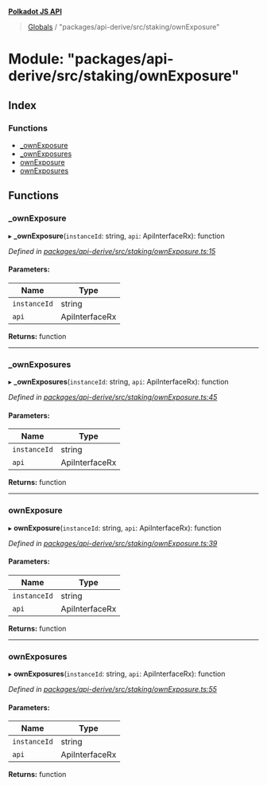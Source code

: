 **[Polkadot JS API](../README.md)**

> [Globals](../globals.md) / "packages/api-derive/src/staking/ownExposure"

# Module: "packages/api-derive/src/staking/ownExposure"

## Index

### Functions

* [\_ownExposure](_packages_api_derive_src_staking_ownexposure_.md#_ownexposure)
* [\_ownExposures](_packages_api_derive_src_staking_ownexposure_.md#_ownexposures)
* [ownExposure](_packages_api_derive_src_staking_ownexposure_.md#ownexposure)
* [ownExposures](_packages_api_derive_src_staking_ownexposure_.md#ownexposures)

## Functions

### \_ownExposure

▸ **_ownExposure**(`instanceId`: string, `api`: ApiInterfaceRx): function

*Defined in [packages/api-derive/src/staking/ownExposure.ts:15](https://github.com/polkadot-js/api/blob/d3703c072/packages/api-derive/src/staking/ownExposure.ts#L15)*

#### Parameters:

Name | Type |
------ | ------ |
`instanceId` | string |
`api` | ApiInterfaceRx |

**Returns:** function

___

### \_ownExposures

▸ **_ownExposures**(`instanceId`: string, `api`: ApiInterfaceRx): function

*Defined in [packages/api-derive/src/staking/ownExposure.ts:45](https://github.com/polkadot-js/api/blob/d3703c072/packages/api-derive/src/staking/ownExposure.ts#L45)*

#### Parameters:

Name | Type |
------ | ------ |
`instanceId` | string |
`api` | ApiInterfaceRx |

**Returns:** function

___

### ownExposure

▸ **ownExposure**(`instanceId`: string, `api`: ApiInterfaceRx): function

*Defined in [packages/api-derive/src/staking/ownExposure.ts:39](https://github.com/polkadot-js/api/blob/d3703c072/packages/api-derive/src/staking/ownExposure.ts#L39)*

#### Parameters:

Name | Type |
------ | ------ |
`instanceId` | string |
`api` | ApiInterfaceRx |

**Returns:** function

___

### ownExposures

▸ **ownExposures**(`instanceId`: string, `api`: ApiInterfaceRx): function

*Defined in [packages/api-derive/src/staking/ownExposure.ts:55](https://github.com/polkadot-js/api/blob/d3703c072/packages/api-derive/src/staking/ownExposure.ts#L55)*

#### Parameters:

Name | Type |
------ | ------ |
`instanceId` | string |
`api` | ApiInterfaceRx |

**Returns:** function
